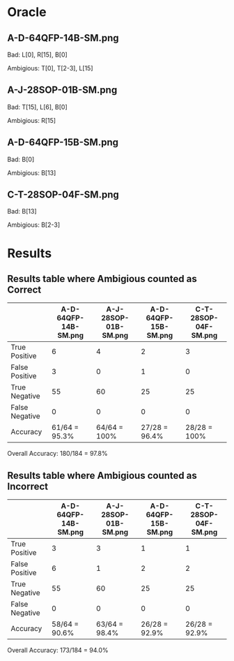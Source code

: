 # Oracle

## A-D-64QFP-14B-SM.png

Bad: L[0], R[15], B[0]

Ambigious: T[0], T[2-3], L[15]

## A-J-28SOP-01B-SM.png

Bad: T[15], L[6], B[0]

Ambigious: R[15]

## A-D-64QFP-15B-SM.png

Bad: B[0]

Ambigious: B[13]

## C-T-28SOP-04F-SM.png

Bad: B[13]

Ambigious: B[2-3]

# Results

## Results table where Ambigious counted as Correct

|                | A-D-64QFP-14B-SM.png | A-J-28SOP-01B-SM.png | A-D-64QFP-15B-SM.png | C-T-28SOP-04F-SM.png |
| -------------- | -------------------- | -------------------- | -------------------- | -------------------- |
| True Positive  | 6                    | 4                    | 2                    | 3                    |
| False Positive | 3                    | 0                    | 1                    | 0                    |
| True Negative  | 55                   | 60                   | 25                   | 25                   |
| False Negative | 0                    | 0                    | 0                    | 0                    |
| Accuracy       | 61/64 = 95.3%        | 64/64 = 100%         | 27/28 = 96.4%        | 28/28 = 100%         |

Overall Accuracy: 180/184 = 97.8%

## Results table where Ambigious counted as Incorrect

|                | A-D-64QFP-14B-SM.png | A-J-28SOP-01B-SM.png | A-D-64QFP-15B-SM.png | C-T-28SOP-04F-SM.png |
| -------------- | -------------------- | -------------------- | -------------------- | -------------------- |
| True Positive  | 3                    | 3                    | 1                    | 1                    |
| False Positive | 6                    | 1                    | 2                    | 2                    |
| True Negative  | 55                   | 60                   | 25                   | 25                   |
| False Negative | 0                    | 0                    | 0                    | 0                    |
| Accuracy       | 58/64 = 90.6%        | 63/64 = 98.4%        | 26/28 = 92.9%        | 26/28 = 92.9%        |

Overall Accuracy: 173/184 = 94.0%
